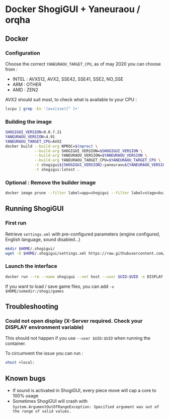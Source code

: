 # Docker ShogiGUI + Yaneuraou / orqha

## Docker
### Configuration
Choose the correct `YANEURAOU_TARGET_CPU`, as of may 2020 you can choose from :
- INTEL : AVX512, AVX2, SSE42, SSE41, SSE2, NO_SSE
- ARM : OTHER
- AMD : ZEN2

AVX2 should suit most, to check what is available to your CPU :
```bash
lscpu | grep -Eo '(avx|sse)[^ ]+'
```

### Building the image
```bash
SHOGIGUI_VERSION=0.0.7.21
YANEURAOU_VERSION=4.91
YANEURAOU_TARGET_CPU=AVX2
docker build --build-arg NPROC=$(nproc) \
             --build-arg SHOGIGUI_VERSION=$SHOGIGUI_VERSION \
             --build-arg YANEURAOU_VERSION=$YANEURAOU_VERSION \
             --build-arg YANEURAOU_TARGET_CPU=$YANEURAOU_TARGET_CPU \
             -t shogigui${SHOGIGUI_VERSION}:yaneuraou${YANEURAOU_VERSION}-${YANEURAOU_TARGET_CPU} \
             -t shogigui:latest .
```

### Optional : Remove the builder image
```bash
docker image prune --filter label=app=shogigui --filter label=stage=build
```

## Running ShogiGUI
### First run
Retrieve `settings.xml` with pre-configured parameters (engine configured, English language, sound disabled...)
```bash
mkdir $HOME/.shogigui/
wget -O $HOME/.shogigui/settings.xml https://raw.githubusercontent.com/jruffet/docker-shogigui/master/settings.xml
```

### Launch the interface
```bash
docker run --rm --name shogigui --net host --user $UID:$UID -e DISPLAY -v $HOME/.shogigui/settings.xml:/shogi/shogigui/settings.xml  shogigui:latest
```

If you want to load / save game files, you can add `-v $HOME/somedir:/shogi/games`

## Troubleshooting
### Could not open display (X-Server required. Check your DISPLAY environment variable)
This should not happen if you use `--user $UID:$UID` when running the container.

To circumvent the issue you can run : 
```bash
xhost +local:
```

## Known bugs
- If sound is activated in ShogiGUI, every piece move will cap a core to 100% usage
- Sometimes ShogiGUI will crash with `System.ArgumentOutOfRangeException: Specified argument was out of the range of valid values.`
